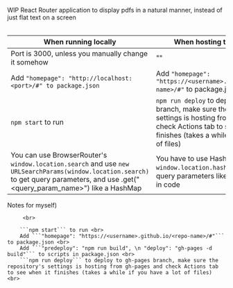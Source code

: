 WIP React Router application to display pdfs in a natural manner, instead of just flat text on a screen <br> <br>

When running locally  | When hosting to gh-pages
--------------------  | ------------------------
Port is 3000, unless you manually change it somehow          | ""
Add ```"homepage": "http://localhost:<port>/#" to package.json``` | Add ```"homepage": "https://<username>.github.io/<repo-name>/#"``` to package.json
```npm start``` to run |  ```npm run deploy``` to deploy to gh-pages branch, make sure the repository's settings is hosting from gh-pages and check Actions tab to see when it finishes (takes a while if you have a lot of files)
You can use BrowserRouter's ```window.location.search``` and use ```new URLSearchParams(window.location.search)``` to get query parameters, and use .get("<query_param_name>") like a HashMap | You have to use HashRouter's ```window.location.hash``` and parse it for query parameters like a regular string in code


Notes for myself) <br>
    
        
         <br>
        
        ```npm start``` to run <br>
        Add ```"homepage": "https://<username>.github.io/<repo-name>/#"``` to package.json <br>
        Add ```"predeploy": "npm run build", \n "deploy": "gh-pages -d build"``` to scripts in package.json <br>
        ```npm run deploy``` to deploy to gh-pages branch, make sure the repository's settings is hosting from gh-pages and check Actions tab to see when it finishes (takes a while if you have a lot of files) <br>
